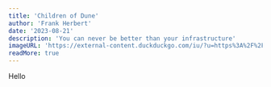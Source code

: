 ```yaml
---
title: 'Children of Dune'
author: 'Frank Herbert'
date: '2023-08-21'
description: 'You can never be better than your infrastructure'
imageURL: 'https://external-content.duckduckgo.com/iu/?u=https%3A%2F%2Ftse1.explicit.bing.net%2Fth%3Fid%3DOIP.qR7VvDiiuadpzmAjM1jTiAAAAA%26pid%3DApi&f=1&ipt=12e98ff7970ad567c43e06eb07cc39436c07f1b5e92ca97379fa6e4df2fbc00b&ipo=images'
readMore: true
---
```

Hello
